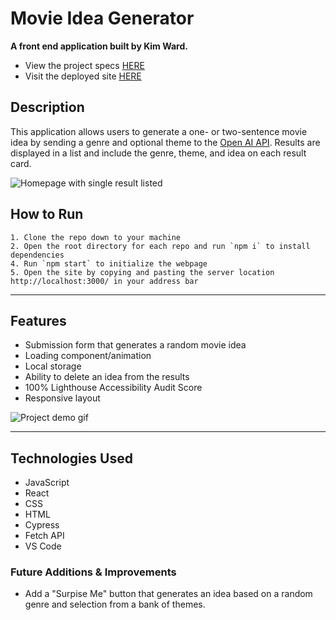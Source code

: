 # Movie Idea Generator

**A front end application built by Kim Ward.**

- View the project specs [HERE](https://docs.google.com/document/d/1HZ6OTkaRZsz9rPKsCUv1_c8mfkNdRsvnoWjlIaWrKw0/edit?usp=sharing)
- Visit the deployed site [HERE](https://movie-idea-generator.herokuapp.com/)

## Description

This application allows users to generate a one- or two-sentence movie idea by sending a genre and optional theme to the [Open AI API](https://beta.openai.com/). Results are displayed in a list and include the genre, theme, and idea on each result card.

![Homepage with single result listed](https://user-images.githubusercontent.com/79027364/168400389-2e00203d-9b02-4070-bd4b-a66eb5347826.png)

## How to Run

```
1. Clone the repo down to your machine
2. Open the root directory for each repo and run `npm i` to install dependencies
4. Run `npm start` to initialize the webpage
5. Open the site by copying and pasting the server location http://localhost:3000/ in your address bar
```

---

## Features

- Submission form that generates a random movie idea
- Loading component/animation
- Local storage
- Ability to delete an idea from the results
- 100% Lighthouse Accessibility Audit Score
- Responsive layout

![Project demo gif](https://user-images.githubusercontent.com/79027364/168400913-83c96354-0997-403b-9204-af454103b321.gif)

---

## Technologies Used
- JavaScript
- React
- CSS
- HTML
- Cypress
- Fetch API
- VS Code

### Future Additions & Improvements
- Add a "Surpise Me" button that generates an idea based on a random genre and selection from a bank of themes.